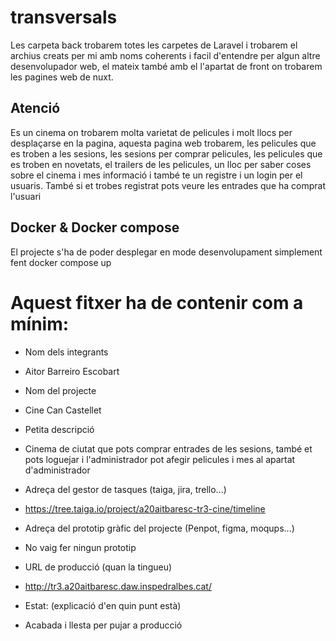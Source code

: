 # transversals
Les carpeta back trobarem totes les carpetes de Laravel i trobarem el archius creats per mi amb noms coherents i facil d'entendre per algun altre desenvolupador web, el mateix també amb el l'apartat de front on trobarem les pagines web de nuxt.

## Atenció
Es un cinema on trobarem molta varietat de pelicules i molt llocs per desplaçarse en la pagina, aquesta pagina web trobarem, les pelicules que es troben a les sesions, les sesions per comprar pelicules, les pelicules que es troben en novetats, el trailers de les pelicules, un lloc per saber coses sobre el cinema i mes informació i també te un registre i un login per el usuaris. També si et trobes registrat pots veure les entrades que ha comprat l'usuari

## Docker & Docker compose
El projecte s'ha de poder desplegar en mode desenvolupament simplement fent docker compose up

# Aquest fitxer ha de contenir com a mínim:
 * Nom dels integrants
 - Aitor Barreiro Escobart
 * Nom del projecte
 - Cine Can Castellet
 * Petita descripció
 - Cinema de ciutat que pots comprar entrades de les sesions, també et pots loguejar i l'administrador pot afegir pelicules i mes al apartat d'administrador
 * Adreça del gestor de tasques (taiga, jira, trello...)
 - https://tree.taiga.io/project/a20aitbaresc-tr3-cine/timeline
 * Adreça del prototip gràfic del projecte (Penpot, figma, moqups...)
 - No vaig fer ningun prototip
 * URL de producció (quan la tingueu)
 - http://tr3.a20aitbaresc.daw.inspedralbes.cat/
 * Estat: (explicació d'en quin punt està)
 - Acabada i llesta per pujar a producció